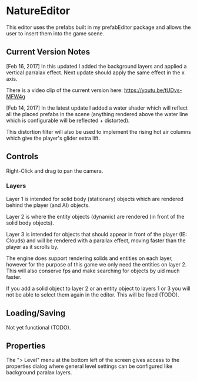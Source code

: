 # NatureEditor

This editor uses the prefabs built in my prefabEditor package and allows the user to insert them into the game scene.

## Current Version Notes

[Feb 16, 2017]
In this updated I added the background layers and applied a vertical parralax effect.  Next update should apply the same effect in the x axis.

There is a video clip of the current version here:
https://youtu.be/tUDvs-MFW4g


[Feb 14, 2017]
In the latest update I added a water shader which will reflect all the placed prefabs in the scene (anything rendered above the water line which is configurable will be reflected + distorted).

This distortion filter will also be used to implement the rising hot air columns which give the player's glider extra lift.

## Controls

Right-Click and drag to pan the camera.

### Layers

Layer 1 is intended for solid body (stationary) objects which are rendered behind the player (and AI) objects.

Layer 2 is where the entity objects (dynamic) are rendered (in front of the solid body objects).

Layer 3 is intended for objects that should appear in front of the player (IE: Clouds) and will be rendered with a parallax effect, moving faster than the player as it scrolls by.

The engine does support rendering solids and entities on each layer, however for the purpose of this game we only need the entities on layer 2.  This will also conserve fps and make searching for objects by uid much faster.

If you add a solid object to layer 2 or an entity object to layers 1 or 3 you will not be able to select them again in the editor.  This will be fixed (TODO).

## Loading/Saving

Not yet functional (TODO).

## Properties

The "> Level" menu at the bottom left of the screen gives access to the properties dialog where general level settings can be configured like background paralax layers.


